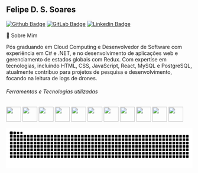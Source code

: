 ## Felipe D. S. Soares

[![Github Badge](https://img.shields.io/badge/-Github-000?style=for-the-badge&logo=Github&logoColor=white&link=https://github.com/felipess)](https://github.com/felipess)
[![GitLab Badge](https://img.shields.io/badge/-GitLab-333?style=for-the-badge&logo=gitlab&logoColor=white&link=https://gitlab.com/felipediogenes87)](https://gitlab.com/felipediogenes87)
[![Linkedin Badge](https://img.shields.io/badge/-LinkedIn-blue?style=for-the-badge&logo=Linkedin&logoColor=white&link=https://www.linkedin.com/in/felipe-diogenes-24401770/)](https://www.linkedin.com/in/felipe-diogenes-24401770/)

💬 Sobre Mim

Pós graduando em Cloud Computing e Desenvolvedor de Software com experiência em C# e .NET, e no desenvolvimento de aplicações web e gerenciamento de estados globais com Redux. Com expertise em tecnologias, incluindo HTML, CSS, JavaScript, React, MySQL e PostgreSQL, atualmente contribuo para projetos de pesquisa e desenvolvimento, focando na leitura de logs de drones.

###### Ferramentas e Tecnologias utilizadas
<img loading="lazy" src="https://cdn.jsdelivr.net/gh/devicons/devicon@latest/icons/csharp/csharp-original.svg" width="40" height="40"/> <img loading="lazy" src="https://cdn.jsdelivr.net/gh/devicons/devicon@latest/icons/dot-net/dot-net-original-wordmark.svg" width="40" height="40"/> <img loading="lazy" src="https://cdn.jsdelivr.net/gh/devicons/devicon@latest/icons/react/react-original-wordmark.svg" width="40" height="40"/> <img loading="lazy" src="https://cdn.jsdelivr.net/gh/devicons/devicon@latest/icons/python/python-original-wordmark.svg" width="40" height="40"/> <img loading="lazy" src="https://cdn.jsdelivr.net/gh/devicons/devicon@latest/icons/html5/html5-original-wordmark.svg" width="40" height="40"/> <img loading="lazy" src="https://cdn.jsdelivr.net/gh/devicons/devicon@latest/icons/css3/css3-original-wordmark.svg" width="40" height="40"/>  <img loading="lazy" src="https://cdn.jsdelivr.net/gh/devicons/devicon@latest/icons/postgresql/postgresql-original-wordmark.svg" width="40" height="40"/> <img loading="lazy" src="https://cdn.jsdelivr.net/gh/devicons/devicon@latest/icons/mysql/mysql-original-wordmark.svg" width="40" height="40" /> <img loading="lazy" src="https://cdn.jsdelivr.net/gh/devicons/devicon@latest/icons/visualstudio/visualstudio-original.svg" width="40" height="40"/>  <img loading="lazy" src="https://cdn.jsdelivr.net/gh/devicons/devicon@latest/icons/vscode/vscode-original-wordmark.svg" width="40" height="40"/> <img loading="lazy" src="https://cdn.jsdelivr.net/gh/devicons/devicon@latest/icons/docker/docker-original-wordmark.svg" width="40" height="40"/> <!--<img loading="lazy" src="https://cdn.jsdelivr.net/gh/devicons/devicon@latest/icons/redux/redux-original.svg" width="40" height="40"/> <img loading="lazy" src="https://cdn.jsdelivr.net/gh/devicons/devicon@latest/icons/redis/redis-original-wordmark.svg" width="40" height="40"/> <img loading="lazy" src="https://cdn.jsdelivr.net/gh/devicons/devicon@latest/icons/rabbitmq/rabbitmq-original-wordmark.svg" width="40" height="40"/>
<img loading="lazy" src="https://cdn.jsdelivr.net/gh/devicons/devicon@latest/icons/redis/redis-original-wordmark.svg" width="40" height="40"/> 
<img loading="lazy" src="https://cdn.jsdelivr.net/gh/devicons/devicon@latest/icons/rabbitmq/rabbitmq-original-wordmark.svg" width="40" height="40"/>
-->

<!--
<div>
<a href="https://github.com/seu-usuário-aqui">
<img loading="lazy" height="180em" src="https://github-readme-stats.vercel.app/api/top-langs/?username=felipess&layout=compact&langs_count=7&theme=dracula"/>
<img loading="lazy" height="180em" src="https://github-readme-stats.vercel.app/api?username=felipess&show_icons=true&theme=dracula&include_all_commits=true&count_private=true"/>
</div>
-->

![Snake animation](https://github.com/felipess/felipess/blob/output/github-contribution-grid-snake.svg)

          
          
          
          
          
          
          
          
                    
          

